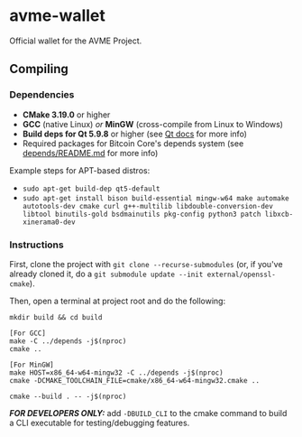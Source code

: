 # avme-wallet

Official wallet for the AVME Project.

## Compiling

### Dependencies

* **CMake 3.19.0** or higher
* **GCC** (native Linux) *or* **MinGW** (cross-compile from Linux to Windows)
* **Build deps for Qt 5.9.8** or higher (see [Qt docs](https://wiki.qt.io/Building_Qt_5_from_Git) for more info)
* Required packages for Bitcoin Core's depends system (see [depends/README.md](depends/README.md) for more info)

Example steps for APT-based distros:
* `sudo apt-get build-dep qt5-default`
* `sudo apt-get install bison build-essential mingw-w64 make automake autotools-dev cmake curl g++-multilib libdouble-conversion-dev libtool binutils-gold bsdmainutils pkg-config python3 patch libxcb-xinerama0-dev`

### Instructions

First, clone the project with `git clone --recurse-submodules` (or, if you've already cloned it, do a `git submodule update --init external/openssl-cmake`).

Then, open a terminal at project root and do the following:

```
mkdir build && cd build

[For GCC]
make -C ../depends -j$(nproc)
cmake ..

[For MinGW]
make HOST=x86_64-w64-mingw32 -C ../depends -j$(nproc)
cmake -DCMAKE_TOOLCHAIN_FILE=cmake/x86_64-w64-mingw32.cmake ..

cmake --build . -- -j$(nproc)
```

***FOR DEVELOPERS ONLY:*** add `-DBUILD_CLI` to the cmake command to build a CLI executable for testing/debugging features.
